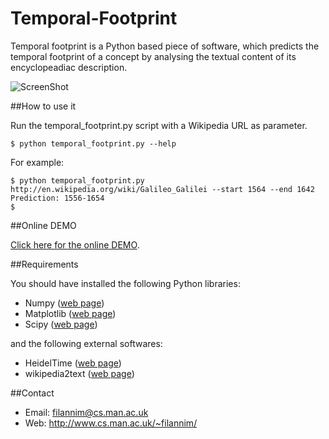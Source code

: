 Temporal-Footprint
==================

Temporal footprint is a Python based piece of software, which predicts the temporal footprint of a concept by analysing the textual content of its encyclopeadiac description.

![ScreenShot](http://www.cs.man.ac.uk/~filannim/projects/temporal_footprints/gfx/temporal_footprints_git.png)

##How to use it

Run the temporal_footprint.py script with a Wikipedia URL as parameter.

    $ python temporal_footprint.py --help

For example:

    $ python temporal_footprint.py http://en.wikipedia.org/wiki/Galileo_Galilei --start 1564 --end 1642
    Prediction: 1556-1654
    $ 

##Online DEMO

[Click here for the online DEMO](http://www.cs.man.ac.uk/~filannim/projects/temporal_footprints/).

##Requirements

You should have installed the following Python libraries:

* Numpy ([web page](http://www.numpy.org/))
* Matplotlib ([web page](http://matplotlib.org/))
* Scipy ([web page](http://www.scipy.org/))

and the following external softwares:

* HeidelTime ([web page](https://code.google.com/p/heideltime/))
* wikipedia2text ([web page](https://github.com/chrisbra/wikipedia2text))

##Contact
- Email: filannim@cs.man.ac.uk
- Web: http://www.cs.man.ac.uk/~filannim/